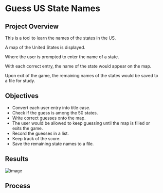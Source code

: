 # Guess US State Names


## Project Overview
This is a tool to learn the names of the states in the US.
 
A map of the United States is displayed.

Where the user is prompted to enter the name of a state.

With each correct entry, the name of the state would appear on the map. 

Upon exit of the game, the remaining names of the states would be saved to a file for study.
## Objectives
- Convert each user entry into title case.
- Check if the guess is among the 50 states.
- Write correct guesses onto the map.
- The user would be allowed to keep guessing until the map is filled or exits the game.
- Record the guesses in a list.
- Keep track of the score.
- Save the remaining state names to a file.

## Results
![image](https://github.com/frantzalexander/states-guessing-game/assets/128331579/d23ae497-5923-4e31-9813-9f08bbd865cb)


## Process

